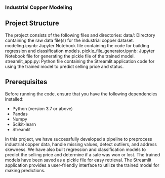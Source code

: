 ### Industrial Copper Modeling

## Project Structure

The project consists of the following files and directories:
data/: Directory containing the raw data file(s) for the industrial copper dataset.
modeling.ipynb: Jupyter Notebook file containing the code for building regression and classification models.
pickle_file_generator.ipynb: Jupyter Notebook file for generating the pickle file of the trained model.
streamlit_app.py: Python file containing the Streamlit application code for using the trained model to predict selling price and status.

## Prerequisites

Before running the code, ensure that you have the following dependencies installed:
- Python (version 3.7 or above)
- Pandas
- Numpy
- Scikit-learn
- Streamlit

In this project, we have successfully developed a pipeline to preprocess industrial copper data, handle missing values, detect outliers, and address skewness. We have also built regression and classification models to predict the selling price and determine if a sale was won or lost. The trained models have been saved as a pickle file for easy retrieval. The Streamlit application provides a user-friendly interface to utilize the trained model for making predictions.
